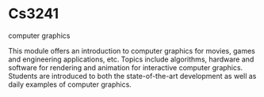 Cs3241
======
computer graphics

This module offers an introduction to computer graphics for movies, games and engineering applications, etc. 
Topics include algorithms, hardware and software for rendering and animation for interactive computer graphics. 
Students are introduced to both the state-of-the-art development as well as daily examples of computer graphics.
